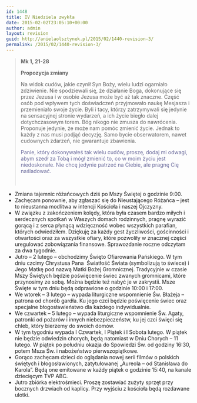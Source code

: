 ```yaml
---
id: 1448
title: IV Niedziela zwykła
date: 2015-02-02T23:05:10+00:00
author: admin
layout: revision
guid: http://anielaolsztynek.pl/2015/02/1440-revision-3/
permalink: /2015/02/1440-revision-3/
---
```

> **Mk 1, 21-28**
> 
> **Propozycja zmiany**
> 
> Na widok cudów, jakie czynił Syn Boży, wielu ludzi ogarniało zdziwienie. Nie spodziewali się, że działanie Boga, dokonujące się przez Jezusa i w osobie Jezusa może być aż tak znaczne. Część osób pod wpływem tych doświadczeń przyjmowało naukę Mesjasza i przemieniało swoje życie. Byli i tacy, którzy zatrzymywali się jedynie na sensacyjnej stronie wydarzeń, a ich życie biegło dalej dotychczasowym torem. Bóg nikogo nie zmusza do nawrócenia. Proponuje jedynie, że może nam pomóc zmienić życie. Jednak to każdy z nas musi podjąć decyzję. Samo bycie obserwatorem, nawet cudownych zdarzeń, nie gwarantuje zbawienia.
> 
> <span style="color: #666699;">Panie, który dokonywałeś tak wielu cudów, proszę, dodaj mi odwagi, abym szedł za Tobą i mógł zmienić to, co w moim życiu jest niedoskonałe. Nie chcę jedynie patrzeć na Ciebie, ale pragnę Cię naśladować.</span>
> 
> <span style="color: #666699;"><br /> </span>

  * Zmiana tajemnic różańcowych dziś po Mszy Świętej o godzinie 9:00.
  * Zachęcam ponownie, aby zgłaszać się do Nieustającego Różańca &#8211; jest to nieustanna modlitwa w intencji Kościoła i naszej Ojczyzny.
  * W związku z zakończeniem kolędy, która była czasem bardzo miłych i serdecznych spotkań w Waszych domach rodzinnych, pragnę wyrazić gorącą i z serca płynącą wdzięczność wobec wszystkich parafian, których odwiedziłem. Dziękuję za każdy gest życzliwości, gościnności i otwartości oraz za wszystkie ofiary, które pozwoliły w znacznej części uregulować zobowiązania finansowe. Sprawozdanie roczne odczytam za dwa tygodnie.
  * Jutro &#8211; 2 lutego &#8211; obchodzimy Święto Ofiarowania Pańskiego. W tym dniu czcimy Chrystusa Pana  Światłość Świata (symbolizują to świece) i Jego Matkę pod nazwą Matki Bożej Gromnicznej. Tradycyjnie w czasie Mszy Świętych będzie poświęcenie świec zwanych gromnicami, które przynosimy ze sobą. Można będzie też nabyć je w zakrystii. Msze Święte w tym dniu będą odprawione o godzinie 10:00 i 17:00.
  * We wtorek &#8211; 3 lutego &#8211; wypada liturgiczne wspomnienie Św. Błażeja &#8211; patrona od chorób gardła. Ku jego czci będzie poświęcenie świec oraz specjalne błogosławieństwo dla każdego indywidualnie.
  * We czwartek &#8211; 5 lutego &#8211; wypada liturgiczne wspomnienie Św. Agaty, patronki od pożarów i innych niebezpieczeństw, ku jej czci święci się chleb, który bierzemy do swoich domów.
  * W tym tygodniu wypada I Czwartek, I Piątek i I Sobota lutego. W piątek nie będzie odwiedzin chorych, będą natomiast w Dniu Chorych &#8211; 11 lutego. W piątek po południu okazja do Spowiedzi Św. od godziny 16:30, potem Msza Św. i nabożeństwo pierwszopiątkowe.
  * Gorąco zachęcam dzieci do oglądania nowej serii filmów o polskich świętych i błogosławionych, zatytułowanej &#8222;Aureola &#8211; od Stanisława do Karola&#8221;. Będą one emitowane w każdy piątek o godzinie 15:40, na kanale dziecięcym TVP ABC.
  * Jutro zbiórka elektrośmieci. Proszę zostawiać zużyty sprzęt przy bocznych drzwiach od kaplicy. Przy wyjściu z kościoła będą rozdawane ulotki.